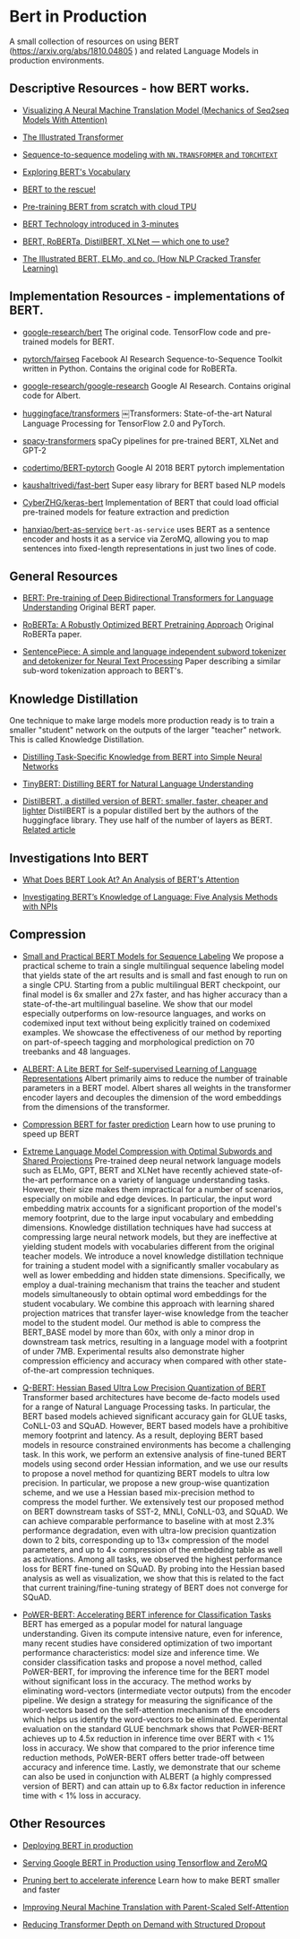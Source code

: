 # Bert in Production

A small collection of resources on using BERT (https://arxiv.org/abs/1810.04805
) and related Language Models in production environments.


## Descriptive Resources - how BERT works.

- [Visualizing A Neural Machine Translation Model (Mechanics of Seq2seq Models With Attention)](https://jalammar.github.io/visualizing-neural-machine-translation-mechanics-of-seq2seq-models-with-attention/)

- [The Illustrated Transformer](http://jalammar.github.io/illustrated-transformer/)

- [Sequence-to-sequence modeling with `NN.TRANSFORMER` and `TORCHTEXT`](https://pytorch.org/tutorials/beginner/transformer_tutorial.html)

- [Exploring BERT's Vocabulary](http://juditacs.github.io/2019/02/19/bert-tokenization-stats.html)

- [BERT to the rescue!](https://towardsdatascience.com/bert-to-the-rescue-17671379687f)

- [Pre-training BERT from scratch with cloud TPU](https://mc.ai/pre-training-bert-from-scratch-with-cloud-tpu/)

- [BERT Technology introduced in 3-minutes](https://towardsdatascience.com/bert-technology-introduced-in-3-minutes-2c2f9968268c)

- [BERT, RoBERTa, DistilBERT, XLNet — which one to use?](https://towardsdatascience.com/bert-roberta-distilbert-xlnet-which-one-to-use-3d5ab82ba5f8#e18a-828e5fc317c7)

- [The Illustrated BERT, ELMo, and co. (How NLP Cracked Transfer Learning)](http://jalammar.github.io/illustrated-bert/)

## Implementation Resources - implementations of BERT.

- [google-research/bert](https://github.com/google-research/bert)
The original code. TensorFlow code and pre-trained models for BERT.

- [pytorch/fairseq](https://github.com/pytorch/fairseq)
Facebook AI Research Sequence-to-Sequence Toolkit written in Python. Contains the original code for RoBERTa.

- [google-research/google-research](https://github.com/google-research/google-research/tree/master/albert)
Google AI Research. Contains original code for Albert.

- [huggingface/transformers](https://github.com/huggingface/transformers)
￼Transformers: State-of-the-art Natural Language Processing for TensorFlow 2.0 and PyTorch.

- [spacy-transformers](https://github.com/explosion/spacy-transformers)
spaCy pipelines for pre-trained BERT, XLNet and GPT-2 

- [codertimo/BERT-pytorch](https://github.com/codertimo/BERT-pytorch)
Google AI 2018 BERT pytorch implementation

- [kaushaltrivedi/fast-bert](https://github.com/kaushaltrivedi/fast-bert)
Super easy library for BERT based NLP models

- [CyberZHG/keras-bert](https://github.com/CyberZHG/keras-bert)
Implementation of BERT that could load official pre-trained models for feature extraction and prediction

- [hanxiao/bert-as-service](https://github.com/hanxiao/bert-as-service)
 `bert-as-service` uses BERT as a sentence encoder and hosts it as a service via ZeroMQ, allowing you to map sentences into fixed-length representations in just two lines of code.

## General Resources

- [BERT: Pre-training of Deep Bidirectional Transformers for Language Understanding](https://arxiv.org/pdf/1810.04805.pdf)
Original BERT paper.

- [RoBERTa: A Robustly Optimized BERT Pretraining Approach](https://arxiv.org/pdf/1907.11692.pdf)
Original RoBERTa paper.

- [SentencePiece: A simple and language independent subword tokenizer and detokenizer for Neural Text Processing](https://www.aclweb.org/anthology/D18-2012.pdf)
Paper describing a similar sub-word tokenization approach to BERT's.

## Knowledge Distillation

One technique to make large models more production ready is to train a smaller "student" network on the outputs of the larger "teacher" network. This is called Knowledge Distillation.

- [Distilling Task-Specific Knowledge from BERT into Simple Neural Networks](https://arxiv.org/abs/1903.12136)

- [TinyBERT: Distilling BERT for Natural Language Understanding](https://arxiv.org/abs/1909.10351)

- [DistilBERT, a distilled version of BERT: smaller, faster, cheaper and lighter](https://arxiv.org/abs/1910.01108) DistilBERT is a popular distilled bert by the authors of the huggingface library. They use half of the number of layers as BERT. [Related article](https://medium.com/huggingface/distilbert-8cf3380435b5)

## Investigations Into BERT

- [What Does BERT Look At? An Analysis of BERT's Attention](https://nlp.stanford.edu/pubs/clark2019what.pdf)

- [Investigating BERT’s Knowledge of Language: Five Analysis Methods with NPIs](https://arxiv.org/abs/1909.02597)

## Compression

- [Small and Practical BERT Models for Sequence Labeling](https://arxiv.org/abs/1909.00100) We propose a practical scheme to train a single multilingual sequence labeling model that yields state of the art results and is small and fast enough to run on a single CPU. Starting from a public multilingual BERT checkpoint, our final model is 6x smaller and 27x faster, and has higher accuracy than a state-of-the-art multilingual baseline. We show that our model especially outperforms on low-resource languages, and works on codemixed input text without being explicitly trained on codemixed examples. We showcase the effectiveness of our method by reporting on part-of-speech tagging and morphological prediction on 70 treebanks and 48 languages.

- [ALBERT: A Lite BERT for Self-supervised Learning of Language Representations](https://arxiv.org/abs/1909.11942) Albert primarily aims to reduce the number of trainable parameters in a BERT model. Albert shares all weights in the transformer encoder layers and decouples the dimension of the word embeddings from the dimensions of the transformer. 

- [Compression BERT for faster prediction](https://blog.rasa.com/compressing-bert-for-faster-prediction-2/)
Learn how to use pruning to speed up BERT

- [Extreme Language Model Compression with Optimal Subwords and Shared Projections](https://arxiv.org/abs/1909.11687) Pre-trained deep neural network language models such as ELMo, GPT, BERT and XLNet have recently achieved state-of-the-art performance on a variety of language understanding tasks. However, their size makes them impractical for a number of scenarios, especially on mobile and edge devices. In particular, the input word embedding matrix accounts for a significant proportion of the model's memory footprint, due to the large input vocabulary and embedding dimensions. Knowledge distillation techniques have had success at compressing large neural network models, but they are ineffective at yielding student models with vocabularies different from the original teacher models. We introduce a novel knowledge distillation technique for training a student model with a significantly smaller vocabulary as well as lower embedding and hidden state dimensions. Specifically, we employ a dual-training mechanism that trains the teacher and student models simultaneously to obtain optimal word embeddings for the student vocabulary. We combine this approach with learning shared projection matrices that transfer layer-wise knowledge from the teacher model to the student model. Our method is able to compress the BERT_BASE model by more than 60x, with only a minor drop in downstream task metrics, resulting in a language model with a footprint of under 7MB. Experimental results also demonstrate higher compression efficiency and accuracy when compared with other state-of-the-art compression techniques.

- [Q-BERT: Hessian Based Ultra Low Precision Quantization of BERT](https://arxiv.org/abs/1909.05840) Transformer based architectures have become de-facto models used for a range of Natural Language Processing tasks. In particular, the BERT based models achieved significant accuracy gain for GLUE tasks, CoNLL-03 and SQuAD. However, BERT based models have a prohibitive memory footprint and latency. As a result, deploying BERT based models in resource constrained environments has become a challenging task. In this work, we perform an extensive analysis of fine-tuned BERT models using second order Hessian information, and we use our results to propose a novel method for quantizing BERT models to ultra low precision. In particular, we propose a new group-wise quantization scheme, and we use a Hessian based mix-precision method to compress the model further. We extensively test our proposed method on BERT downstream tasks of SST-2, MNLI, CoNLL-03, and SQuAD. We can achieve comparable performance to baseline with at most 2.3% performance degradation, even with ultra-low precision quantization down to 2 bits, corresponding up to 13× compression of the model parameters, and up to 4× compression of the embedding table as well as activations. Among all tasks, we observed the highest performance loss for BERT fine-tuned on SQuAD. By probing into the Hessian based analysis as well as visualization, we show that this is related to the fact that current training/fine-tuning strategy of BERT does not converge for SQuAD.


- [PoWER-BERT: Accelerating BERT inference for Classification Tasks](https://arxiv.org/abs/2001.08950) BERT has emerged as a popular model for natural language understanding. Given its compute intensive nature, even for inference, many recent studies have considered optimization of two important performance characteristics: model size and inference time. We consider classification tasks and propose a novel method, called PoWER-BERT, for improving the inference time for the BERT model without significant loss in the accuracy. The method works by eliminating word-vectors (intermediate vector outputs) from the encoder pipeline. We design a strategy for measuring the significance of the word-vectors based on the self-attention mechanism of the encoders which helps us identify the word-vectors to be eliminated. Experimental evaluation on the standard GLUE benchmark shows that PoWER-BERT achieves up to 4.5x reduction in inference time over BERT with < 1% loss in accuracy. We show that compared to the prior inference time reduction methods, PoWER-BERT offers better trade-off between accuracy and inference time. Lastly, we demonstrate that our scheme can also be used in conjunction with ALBERT (a highly compressed version of BERT) and can attain up to 6.8x factor reduction in inference time with < 1% loss in accuracy.


## Other Resources

- [Deploying BERT in production](https://towardsdatascience.com/deploy-bert-ef20636fc337)

- [Serving Google BERT in Production using Tensorflow and ZeroMQ](http://hanxiao.io/2019/01/02/Serving-Google-BERT-in-Production-using-Tensorflow-and-ZeroMQ/)

- [Pruning bert to accelerate inference](https://blog.rasa.com/pruning-bert-to-accelerate-inference/)
Learn how to make BERT smaller and faster

- [Improving Neural Machine Translation with Parent-Scaled Self-Attention](https://arxiv.org/abs/1909.03149)

- [Reducing Transformer Depth on Demand with Structured Dropout](https://arxiv.org/abs/1909.11556)
